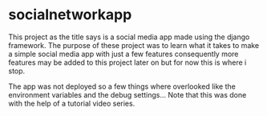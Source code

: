 # socialnetworkapp
This project as the title says is a social media app made using the django framework. 
The purpose of these project was to learn what it takes to make a simple social media app with just a few features
consequently more features may be added to this project later on but for now this is where i stop.

The app was not deployed so a few things where overlooked like the environment variables and the debug settings...
Note that this was done with the help of a tutorial video series.

